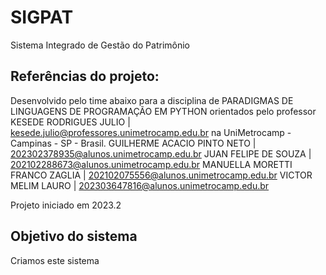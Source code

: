 # SIGPAT
Sistema Integrado de Gestão do Patrimônio

## Referências do projeto:
Desenvolvido pelo time abaixo para a disciplina de PARADIGMAS DE LINGUAGENS DE PROGRAMAÇÃO EM PYTHON 
orientados pelo professor KESEDE RODRIGUES JULIO | kesede.julio@professores.unimetrocamp.edu.br na UniMetrocamp - Campinas - SP - Brasil.
GUILHERME ACACIO PINTO NETO | 202302378935@alunos.unimetrocamp.edu.br
JUAN FELIPE DE SOUZA | 202102288673@alunos.unimetrocamp.edu.br
MANUELLA MORETTI FRANCO ZAGLIA | 202102075556@alunos.unimetrocamp.edu.br
VICTOR MELIM LAURO | 202303647816@alunos.unimetrocamp.edu.br

Projeto iniciado em 2023.2

## Objetivo do sistema
Criamos este sistema 


